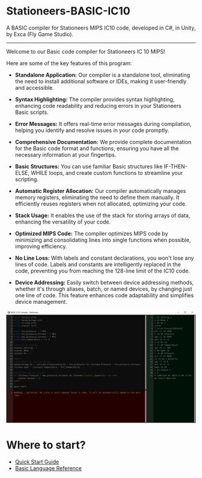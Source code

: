 # Stationeers-BASIC-IC10
A BASIC compiler for Stationeers MIPS IC10 code, developed in C#, in Unity, by Exca (Fly Game Studio).

-----

Welcome to our Basic code compiler for Stationeers IC 10 MIPS!

Here are some of the key features of this program:

- **Standalone Application:** Our compiler is a standalone tool, eliminating the need to install additional software or IDEs, making it user-friendly and accessible.

- **Syntax Highlighting:** The compiler provides syntax highlighting, enhancing code readability and reducing errors in your Stationeers Basic scripts.

- **Error Messages:** It offers real-time error messages during compilation, helping you identify and resolve issues in your code promptly.

- **Comprehensive Documentation:** We provide complete documentation for the Basic code format and functions, ensuring you have all the necessary information at your fingertips.

- **Basic Structures:** You can use familiar Basic structures like IF-THEN-ELSE, WHILE loops, and create custom functions to streamline your scripting.

- **Automatic Register Allocation:** Our compiler automatically manages memory registers, eliminating the need to define them manually. It efficiently reuses registers when not allocated, optimizing your code.

- **Stack Usage:** It enables the use of the stack for storing arrays of data, enhancing the versatility of your code.

- **Optimized MIPS Code:** The compiler optimizes MIPS code by minimizing and consolidating lines into single functions when possible, improving efficiency.

- **No Line Loss:** With labels and constant declarations, you won't lose any lines of code. Labels and constants are intelligently replaced in the code, preventing you from reaching the 128-line limit of the IC10 code.

- **Device Addressing:** Easily switch between device addressing methods, whether it's through aliases, batch, or named devices, by changing just one line of code. This feature enhances code adaptability and simplifies device management.

![Screenshot of the software](screenshot.png)

# Where to start?

- [Quick Start Guide](Quick%20Start.md)
- [Basic Language Reference](Basic%20Language%20Reference.md)

